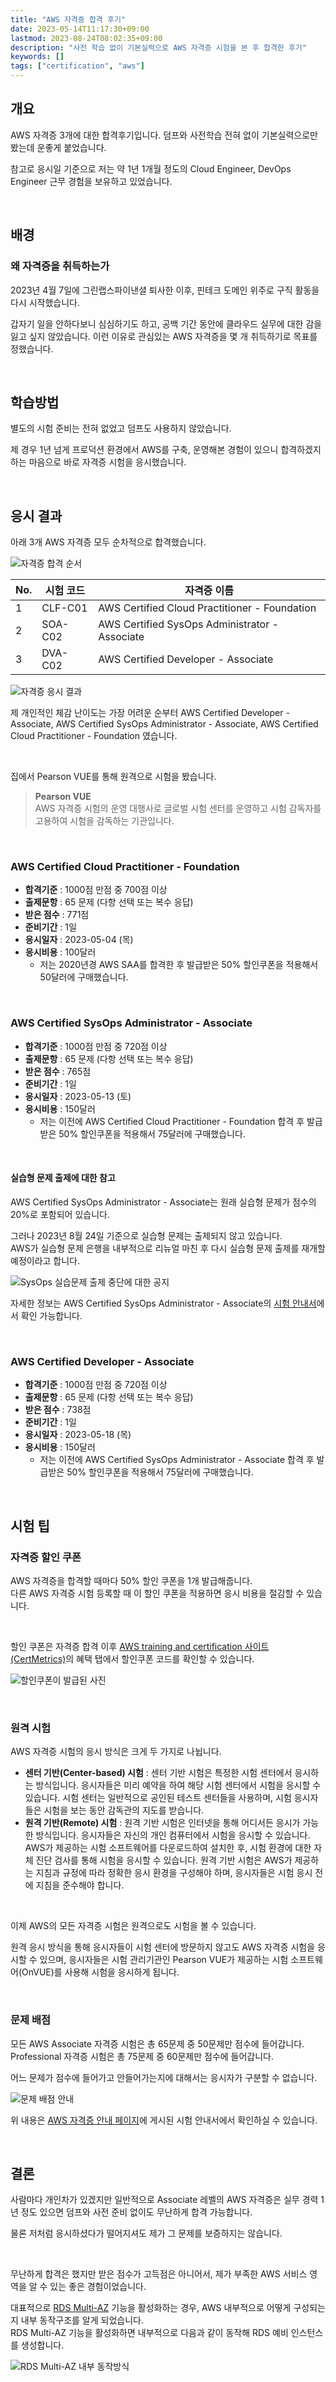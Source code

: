 ```yaml
---
title: "AWS 자격증 합격 후기"
date: 2023-05-14T11:17:30+09:00
lastmod: 2023-08-24T08:02:35+09:00
description: "사전 학습 없이 기본실력으로 AWS 자격증 시험을 본 후 합격한 후기"
keywords: []
tags: ["certification", "aws"]
---
```


## 개요

AWS 자격증 3개에 대한 합격후기입니다. 덤프와 사전학습 전혀 없이 기본실력으로만 봤는데 운좋게 붙었습니다.

참고로 응시일 기준으로 저는 약 1년 1개월 정도의 Cloud Engineer, DevOps Engineer 근무 경험을 보유하고 있었습니다.

&nbsp;

## 배경

### 왜 자격증을 취득하는가

2023년 4월 7일에 그린랩스파이낸셜 퇴사한 이후, 핀테크 도메인 위주로 구직 활동을 다시 시작했습니다.

갑자기 일을 안하다보니 심심하기도 하고, 공백 기간 동안에 클라우드 실무에 대한 감을 잃고 싶지 않았습니다. 이런 이유로 관심있는 AWS 자격증을 몇 개 취득하기로 목표를 정했습니다.

&nbsp;

## 학습방법

별도의 시험 준비는 전혀 없었고 덤프도 사용하지 않았습니다.

제 경우 1년 넘게 프로덕션 환경에서 AWS를 구축, 운영해본 경험이 있으니 합격하겠지 하는 마음으로 바로 자격증 시험을 응시했습니다.

&nbsp;

## 응시 결과

아래 3개 AWS 자격증 모두 순차적으로 합격했습니다.

![자격증 합격 순서](./1.png)

| No. | 시험 코드   | 자격증 이름                                       |
|-----|-----------|------------------------------------------------|
| 1   | CLF-C01   | AWS Certified Cloud Practitioner - Foundation  |
| 2   | SOA-C02   | AWS Certified SysOps Administrator - Associate |
| 3   | DVA-C02   | AWS Certified Developer - Associate            |

![자격증 응시 결과](./2.png)

제 개인적인 체감 난이도는 가장 어려운 순부터 AWS Certified Developer - Associate, AWS Certified SysOps Administrator - Associate, AWS Certified Cloud Practitioner - Foundation 였습니다.

&nbsp;

집에서 Pearson VUE를 통해 원격으로 시험을 봤습니다.  

> **Pearson VUE**  
> AWS 자격증 시험의 운영 대행사로 글로벌 시험 센터를 운영하고 시험 감독자를 고용하여 시험을 감독하는 기관입니다.

&nbsp;

### AWS Certified Cloud Practitioner - Foundation

- **합격기준** : 1000점 만점 중 700점 이상
- **출제문항** : 65 문제 (다항 선택 또는 복수 응답)
- **받은 점수** : 771점
- **준비기간** : 1일
- **응시일자** : 2023-05-04 (목)
- **응시비용** : 100달러
  - 저는 2020년경 AWS SAA를 합격한 후 발급받은 50% 할인쿠폰을 적용해서 50달러에 구매했습니다.

&nbsp;

### AWS Certified SysOps Administrator - Associate

- **합격기준** : 1000점 만점 중 720점 이상
- **출제문항** : 65 문제 (다항 선택 또는 복수 응답)
- **받은 점수** : 765점
- **준비기간** : 1일
- **응시일자** : 2023-05-13 (토)
- **응시비용** : 150달러
  - 저는 이전에 AWS Certified Cloud Practitioner - Foundation 합격 후 발급받은 50% 할인쿠폰을 적용해서 75달러에 구매했습니다.

&nbsp;

#### 실습형 문제 출제에 대한 참고

AWS Certified SysOps Administrator - Associate는 원래 실습형 문제가 점수의 20%로 포함되어 있습니다.

그러나 2023년 8월 24일 기준으로 실습형 문제는 출제되지 않고 있습니다.  
AWS가 실습형 문제 은행을 내부적으로 리뉴얼 마친 후 다시 실습형 문제 출제를 재개할 예정이라고 합니다.

![SysOps 실습문제 출제 중단에 대한 공지](./3.png)

자세한 정보는 AWS Certified SysOps Administrator - Associate의 [시험 안내서](https://aws.amazon.com/ko/certification/certified-sysops-admin-associate/?ch=sec&sec=rmg&d=1)에서 확인 가능합니다.

&nbsp;

### AWS Certified Developer - Associate

- **합격기준** : 1000점 만점 중 720점 이상
- **출제문항** : 65 문제 (다항 선택 또는 복수 응답)
- **받은 점수** : 738점
- **준비기간** : 1일
- **응시일자** : 2023-05-18 (목)
- **응시비용** : 150달러
  - 저는 이전에 AWS Certified SysOps Administrator - Associate 합격 후 발급받은 50% 할인쿠폰을 적용해서 75달러에 구매했습니다.

&nbsp;

## 시험 팁

### 자격증 할인 쿠폰

AWS 자격증을 합격할 때마다 50% 할인 쿠폰을 1개 발급해줍니다.  
다른 AWS 자격증 시험 등록할 때 이 할인 쿠폰을 적용하면 응시 비용을 절감할 수 있습니다.

&nbsp;

할인 쿠폰은 자격증 합격 이후 [AWS training and certification 사이트 (CertMetrics)](https://www.certmetrics.com/amazon/candidate/benefit_summary.aspx)의 혜택 탭에서 할인쿠폰 코드를 확인할 수 있습니다.

![할인쿠폰이 발급된 사진](./4.png)

&nbsp;

### 원격 시험

AWS 자격증 시험의 응시 방식은 크게 두 가지로 나뉩니다.

- **센터 기반(Center-based) 시험** : 센터 기반 시험은 특정한 시험 센터에서 응시하는 방식입니다. 응시자들은 미리 예약을 하여 해당 시험 센터에서 시험을 응시할 수 있습니다. 시험 센터는 일반적으로 공인된 테스트 센터들을 사용하며, 시험 응시자들은 시험을 보는 동안 감독관의 지도를 받습니다.
- **원격 기반(Remote) 시험** : 원격 기반 시험은 인터넷을 통해 어디서든 응시가 가능한 방식입니다. 응시자들은 자신의 개인 컴퓨터에서 시험을 응시할 수 있습니다. AWS가 제공하는 시험 소프트웨어를 다운로드하여 설치한 후, 시험 환경에 대한 자체 진단 검사를 통해 시험을 응시할 수 있습니다. 원격 기반 시험은 AWS가 제공하는 지침과 규정에 따라 정확한 응시 환경을 구성해야 하며, 응시자들은 시험 응시 전에 지침을 준수해야 합니다.

&nbsp;

이제 AWS의 모든 자격증 시험은 원격으로도 시험을 볼 수 있습니다.

원격 응시 방식을 통해 응시자들이 시험 센터에 방문하지 않고도 AWS 자격증 시험을 응시할 수 있으며, 응시자들은 시험 관리기관인 Pearson VUE가 제공하는 시험 소프트웨어(OnVUE)를 사용해 시험을 응시하게 됩니다.

&nbsp;

### 문제 배점

모든 AWS Associate 자격증 시험은 총 65문제 중 50문제만 점수에 들어갑니다.  
Professional 자격증 시험은 총 75문제 중 60문제만 점수에 들어갑니다.

어느 문제가 점수에 들어가고 안들어가는지에 대해서는 응시자가 구분할 수 없습니다.

![문제 배점 안내](./5.png)

위 내용은 [AWS 자격증 안내 페이지](https://aws.amazon.com/ko/certification/?nc2=sb_ce_co)에 게시된 시험 안내서에서 확인하실 수 있습니다.

&nbsp;

## 결론

사람마다 개인차가 있겠지만 일반적으로 Associate 레벨의 AWS 자격증은 실무 경력 1년 정도 있으면 덤프와 사전 준비 없이도 무난하게 합격 가능합니다.

물론 저처럼 응시하셨다가 떨어지셔도 제가 그 문제를 보증하지는 않습니다.

&nbsp;

무난하게 합격은 했지만 받은 점수가 고득점은 아니어서, 제가 부족한 AWS 서비스 영역을 알 수 있는 좋은 경험이었습니다.

대표적으로 [RDS Multi-AZ](https://docs.aws.amazon.com/ko_kr/AmazonRDS/latest/UserGuide/Concepts.MultiAZ.html) 기능을 활성화하는 경우, AWS 내부적으로 어떻게 구성되는지 내부 동작구조를 알게 되었습니다.  
RDS Multi-AZ 기능을 활성화하면 내부적으로 다음과 같이 동작해 RDS 예비 인스턴스를 생성합니다.

![RDS Multi-AZ 내부 동작방식](./6.png)
